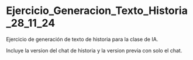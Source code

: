 # Ejercicio_Generacion_Texto_Historia_28_11_24
Ejercicio de generación de texto de historia para la clase de IA.

Incluye la version del chat de historia y la version previa con solo el chat.
